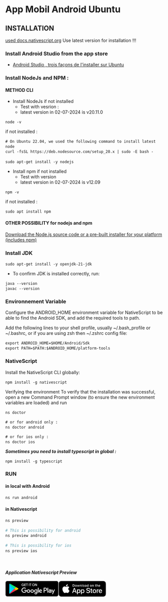# **App Mobil Android Ubuntu**

## INSTALLATION

[used docs.nativescript.org](https://docs.nativescript.org/setup/linux)
Use latest version for installation !!!

### **Install Android Studio from the app store**

- [Android Studio , trois façons de l'installer sur Ubuntu](https://ubunlog.com/fr/android-studio-instalacion-ubuntu/)

### **Install NodeJs and NPM :**

#### METHOD CLI

- Install NodeJs if not installed
  - Test with vesrion :
  - latest version in 02-07-2024 is v20.11.0

```cli=
node -v
```

if not installed :

```cli=
# On Ubuntu 22.04, we used the following command to install latest node
curl -fsSL https://deb.nodesource.com/setup_20.x | sudo -E bash -

sudo apt-get install -y nodejs

```

- Install npm if not installed
  - Test with version
  - latest version in 02-07-2024 is v12.09

```cli=
npm -v
```

if not installed :

```cli=
sudo apt install npm
```

#### OTHER POSSIBILITY for nodejs and npm

[Download the Node.js source code or a pre-built installer for your platform (includes npm)](https://nodejs.org/en/download)

### **Install JDK**

```nginx=
sudo apt-get install -y openjdk-21-jdk
```

- To confirm JDK is installed correctly, run:

```powershell=
java --version
javac --version
```

### Environnement Variable

Configure the ANDROID_HOME environment variable for NativeScript to be able to find the Android SDK, and add the required tools to path.

Add the following lines to your shell profile, usually ~/.bash_profile or ~/.bashrc, or if you are using zsh then ~/.zshrc config file:

```powershell=
export ANDROID_HOME=$HOME/Android/Sdk
export PATH=$PATH:$ANDROID_HOME/platform-tools
```

### NativeScript

Install the NativeScript CLI globally:

```powershell=
npm install -g nativescript
```

Verifying the environment​
To verify that the installation was successful, open a new Command Prompt window (to ensure the new environment variables are loaded) and run

```powershell=
ns doctor
```

```powershell=
# or for android only :
ns doctor android
```

```powershell=
# or for ios only :
ns doctor ios
```

**_Sometimes you need to install typescript in global :_**

```nginx
npm install -g typescript
```

### RUN

#### in local with Android

```powershell
ns run android
```

#### in Nativescript

```powershell
ns preview
```

```powershell
# This is possibility for android
ns preview android
```

```powershell
# This is possibility for ios
ns preview ios
```

<br>

#### **_Application Nativescript Preview_**

<a href="https://preview.nativescript.org/android" target="a_blank"><img src="./.vscode/android.svg" style="height:50px"></a><a href="https://preview.nativescript.org/ios" target="a_blank"><img src="./.vscode/apple.svg" style="height:50px"></a>
